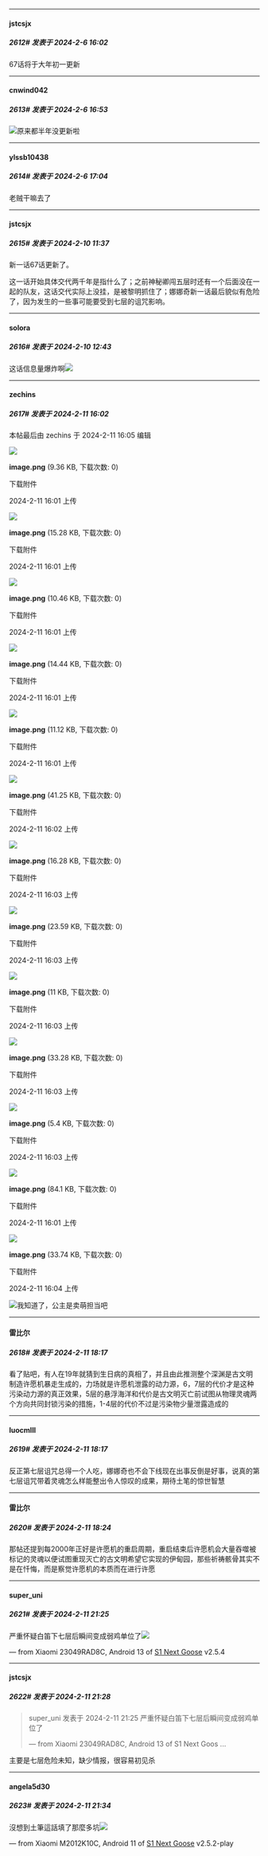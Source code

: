 
*****

####  jstcsjx  
##### 2612#       发表于 2024-2-6 16:02

67话将于大年初一更新


*****

####  cnwind042  
##### 2613#       发表于 2024-2-6 16:53

<img src="https://static.saraba1st.com/image/smiley/face2017/067.png" referrerpolicy="no-referrer">原来都半年没更新啦


*****

####  ylssb10438  
##### 2614#       发表于 2024-2-6 17:04

老贼干嘛去了

*****

####  jstcsjx  
##### 2615#       发表于 2024-2-10 11:37

新一话67话更新了。

这一话开始具体交代两千年是指什么了；之前神秘卿闯五层时还有一个后面没在一起的队友，这话交代实际上没挂，是被黎明抓住了；娜娜奇新一话最后貌似有危险了，因为发生的一些事可能要受到七层的诅咒影响。


*****

####  solora  
##### 2616#       发表于 2024-2-10 12:43

这话信息量爆炸啊<img src="https://static.saraba1st.com/image/smiley/face2017/037.png" referrerpolicy="no-referrer">

*****

####  zechins  
##### 2617#       发表于 2024-2-11 16:02

 本帖最后由 zechins 于 2024-2-11 16:05 编辑 

<img src="https://img.saraba1st.com/forum/202402/11/160113m22m2m66060mcaa0.png" referrerpolicy="no-referrer">

<strong>image.png</strong> (9.36 KB, 下载次数: 0)

下载附件

2024-2-11 16:01 上传

<img src="https://img.saraba1st.com/forum/202402/11/160122wzw5wxcmpptdw2aw.png" referrerpolicy="no-referrer">

<strong>image.png</strong> (15.28 KB, 下载次数: 0)

下载附件

2024-2-11 16:01 上传

<img src="https://img.saraba1st.com/forum/202402/11/160129kvvijb08iesqi2vy.png" referrerpolicy="no-referrer">

<strong>image.png</strong> (10.46 KB, 下载次数: 0)

下载附件

2024-2-11 16:01 上传

<img src="https://img.saraba1st.com/forum/202402/11/160139to6oue5p2bjdtwq5.png" referrerpolicy="no-referrer">

<strong>image.png</strong> (14.44 KB, 下载次数: 0)

下载附件

2024-2-11 16:01 上传

<img src="https://img.saraba1st.com/forum/202402/11/160149cy4g45pvaa4spp96.png" referrerpolicy="no-referrer">

<strong>image.png</strong> (11.12 KB, 下载次数: 0)

下载附件

2024-2-11 16:01 上传

<img src="https://img.saraba1st.com/forum/202402/11/160253tgapr780pdqxmark.png" referrerpolicy="no-referrer">

<strong>image.png</strong> (41.25 KB, 下载次数: 0)

下载附件

2024-2-11 16:02 上传

<img src="https://img.saraba1st.com/forum/202402/11/160309pei80b64hwwiffge.png" referrerpolicy="no-referrer">

<strong>image.png</strong> (16.28 KB, 下载次数: 0)

下载附件

2024-2-11 16:03 上传

<img src="https://img.saraba1st.com/forum/202402/11/160316yqqccqmc8uf1dwmh.png" referrerpolicy="no-referrer">

<strong>image.png</strong> (23.59 KB, 下载次数: 0)

下载附件

2024-2-11 16:03 上传

<img src="https://img.saraba1st.com/forum/202402/11/160327ni28y99eaia2oizy.png" referrerpolicy="no-referrer">

<strong>image.png</strong> (11 KB, 下载次数: 0)

下载附件

2024-2-11 16:03 上传

<img src="https://img.saraba1st.com/forum/202402/11/160335yfp55k3mmjpb8jfy.png" referrerpolicy="no-referrer">

<strong>image.png</strong> (33.28 KB, 下载次数: 0)

下载附件

2024-2-11 16:03 上传

<img src="https://img.saraba1st.com/forum/202402/11/160350hk7ssv80j7svmfjk.png" referrerpolicy="no-referrer">

<strong>image.png</strong> (5.4 KB, 下载次数: 0)

下载附件

2024-2-11 16:03 上传

<img src="https://img.saraba1st.com/forum/202402/11/160157mcksqbbkacgqozk2.png" referrerpolicy="no-referrer">

<strong>image.png</strong> (84.1 KB, 下载次数: 0)

下载附件

2024-2-11 16:01 上传

<img src="https://img.saraba1st.com/forum/202402/11/160404oyzs9r93yz3eyzbn.png" referrerpolicy="no-referrer">

<strong>image.png</strong> (33.74 KB, 下载次数: 0)

下载附件

2024-2-11 16:04 上传

<img src="https://static.saraba1st.com/image/smiley/face2017/067.png" referrerpolicy="no-referrer">我知道了，公主是卖萌担当吧


*****

####  雷比尔  
##### 2618#       发表于 2024-2-11 18:17

看了贴吧，有人在19年就猜到生日病的真相了，并且由此推测整个深渊是古文明制造许愿机暴走生成的，力场就是许愿机泄露的动力源，6，7层的代价才是这种污染动力源的真正效果，5层的悬浮海洋和代价是古文明灭亡前试图从物理灵魂两个方向共同封锁污染的措施，1-4层的代价不过是污染物少量泄露造成的

*****

####  luocmlll  
##### 2619#       发表于 2024-2-11 18:17

反正第七层诅咒总得一个人吃，娜娜奇也不会下线现在出事反倒是好事，说真的第七层诅咒带着灵魂怎么样能整出令人惊叹的成果，期待土笔的惊世智慧


*****

####  雷比尔  
##### 2620#       发表于 2024-2-11 18:24

那帖还提到每2000年正好是许愿机的重启周期，重启结束后许愿机会大量吞噬被标记的灵魂以便试图重现灭亡的古文明希望它实现的伊甸园，那些祈祷骸骨其实不是在忏悔，而是察觉许愿机的本质而在进行许愿


*****

####  super_uni  
##### 2621#       发表于 2024-2-11 21:25

严重怀疑白笛下七层后瞬间变成弱鸡单位了<img src="https://static.saraba1st.com/image/smiley/face2017/067.png" referrerpolicy="no-referrer">

— from Xiaomi 23049RAD8C, Android 13 of [S1 Next Goose](https://pan.baidu.com/s/1mi43uRm) v2.5.4

*****

####  jstcsjx  
##### 2622#       发表于 2024-2-11 21:28

<blockquote>super_uni 发表于 2024-2-11 21:25
严重怀疑白笛下七层后瞬间变成弱鸡单位了

— from Xiaomi 23049RAD8C, Android 13 of S1 Next Goos ...</blockquote>
主要是七层危险未知，缺少情报，很容易初见杀

*****

####  angela5d30  
##### 2623#       发表于 2024-2-11 21:34

沒想到土筆這話填了那麼多坑<img src="https://static.saraba1st.com/image/smiley/face2017/033.png" referrerpolicy="no-referrer">

— from Xiaomi M2012K10C, Android 11 of [S1 Next Goose](https://pan.baidu.com/s/1mi43uRm) v2.5.2-play


